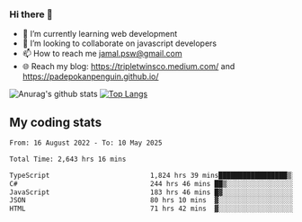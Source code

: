 ### Hi there 👋

<!--
**padepokanpenguin/padepokanpenguin** is a ✨ _special_ ✨ repository because its `README.md` (this file) appears on your GitHub profile.
-->

- 🌱 I’m currently learning  web development
- 👯 I’m looking to collaborate on javascript developers
- 📫 How to reach me jamal.psw@gmail.com
- 🌐 Reach my blog:
   https://tripletwinsco.medium.com/ and
   https://padepokanpenguin.github.io/

![Anurag's github stats](https://github-readme-stats.vercel.app/api?username=padepokanpenguin&count_private=true&disable_animations=false&show_icons=true&theme=default)
[![Top Langs](https://github-readme-stats.vercel.app/api/top-langs/?username=padepokanpenguin&theme=default&layout=compact)](https://github.com/padepokanpenguin)

## My coding stats

<!--START_SECTION:waka-->

```txt
From: 16 August 2022 - To: 10 May 2025

Total Time: 2,643 hrs 16 mins

TypeScript                         1,824 hrs 39 mins█████████████████▒░░░░░░░   69.03 %
C#                                 244 hrs 46 mins ██▒░░░░░░░░░░░░░░░░░░░░░░   09.26 %
JavaScript                         183 hrs 46 mins █▓░░░░░░░░░░░░░░░░░░░░░░░   06.95 %
JSON                               80 hrs 10 mins  ▓░░░░░░░░░░░░░░░░░░░░░░░░   03.03 %
HTML                               71 hrs 42 mins  ▓░░░░░░░░░░░░░░░░░░░░░░░░   02.71 %
```

<!--END_SECTION:waka-->


